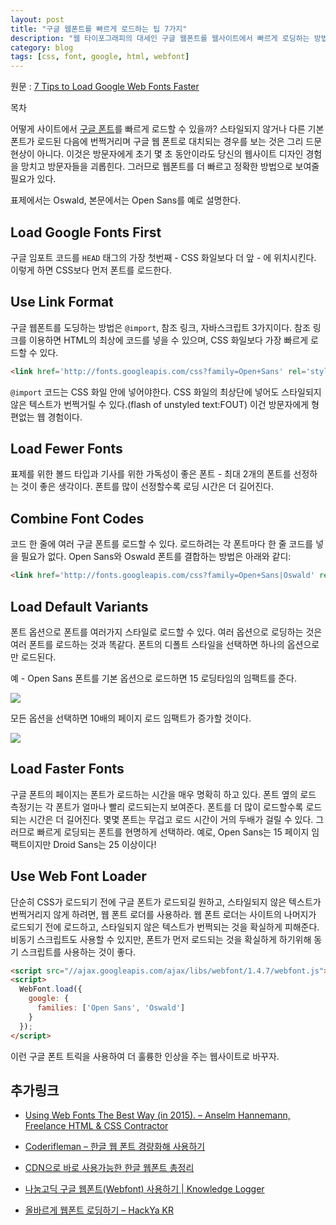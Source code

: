 ```yaml
---
layout: post
title: "구글 웹폰트를 빠르게 로드하는 팁 7가지"
description: "웹 타이포그래피의 대세인 구글 웹폰트를 웹사이트에서 빠르게 로딩하는 방법"
category: blog
tags: [css, font, google, html, webfont]
---
```


원문 : [7 Tips to Load Google Web Fonts Faster][1]

<div id="toc"><p class="toc_title">목차</p></div>

어떻게 사이트에서 [구글 폰트][2]를 빠르게 로드할 수 있을까? 스타일되지 않거나 다른 기본 폰트가 로드된 다음에 번쩍거리며 구글 웹 폰트로 대치되는 경우를 보는 것은 그리 드문 현상이 아니다. 이것은 방문자에게 초기 몇 초 동안이라도 당신의 웹사이트 디자인 경험을 망치고 방문자들을 괴롭힌다. 그러므로 웹폰트를 더 빠르고 정확한 방법으로 보여줄 필요가 있다.

표제에서는 Oswald, 본문에서는 Open Sans를 예로 설명한다.

## Load Google Fonts First

구글 임포트 코드를 `HEAD` 태그의 가장 첫번째 - CSS 화일보다 더 앞 - 에 위치시킨다. 이렇게 하면 CSS보다 먼저 폰트를 로드한다.

## Use Link Format

구글 웹폰트를 도딩하는 방법은 `@import`, 참조 링크, 자바스크립트 3가지이다. 참조 링크를 이용하면 HTML의 최상에 코드를 넣을 수 있으며, CSS 화일보다 가장 빠르게 로드할 수 있다.

```html
<link href='http://fonts.googleapis.com/css?family=Open+Sans' rel='stylesheet' type='text/css'>
```

`@import` 코드는 CSS 화일 안에 넣어야한다. CSS 화일의 최상단에 넣어도 스타일되지 않은 텍스트가 번쩍거릴 수 있다.(flash of unstyled text:FOUT) 이건 방문자에게 형편없는 웹 경험이다.

## Load Fewer Fonts

표제를 위한 볼드 타입과 기사를 위한 가독성이 좋은 폰트 - 최대 2개의 폰트를 선정하는 것이 좋은 생각이다. 폰트를 많이 선정할수록 로딩 시간은 더 길어진다.

## Combine Font Codes

코드 한 줄에 여러 구글 폰트를 로드할 수 있다. 로드하려는 각 폰트마다 한 줄 코드를 넣을 필요가 없다. Open Sans와 Oswald 폰트를 결합하는 방법은 아래와 같디:

```html
<link href='http://fonts.googleapis.com/css?family=Open+Sans|Oswald' rel='stylesheet' type='text/css'>
```

## Load Default Variants

폰트 옵션으로 폰트를 여러가지 스타일로 로드할 수 있다. 여러 옵션으로 로딩하는 것은 여러 폰트를 로드하는 것과 똑같다. 폰트의 디폴트 스타일을 선택하면 하나의 옵션으로만 로드된다.

예 - Open Sans 폰트를 기본 옵션으로 로드하면 15 로딩타임의 임팩트를 준다.

![][3]

모든 옵션을 선택하면 10배의 페이지 로드 임팩트가 증가할 것이다.

![][4]

## Load Faster Fonts

구글 폰트의 페이지는 폰트가 로드하는 시간을 매우 명확히 하고 있다. 폰트 옆의 로드 측정기는 각 폰트가 얼마나 빨리 로드되는지 보여준다. 폰트를 더 많이 로드할수록 로드되는 시간은 더 길어진다. 몇몇 폰트는 무겁고 로드 시간이 거의 두배가 걸릴 수 있다. 그러므로 빠르게 로딩되는 폰트를 현명하게 선택하라. 예로, Open Sans는 15 페이지 임팩트이지만 Droid Sans는 25 이상이다!

## Use Web Font Loader

단순히 CSS가 로드되기 전에 구글 폰트가 로드되길 원하고, 스타일되지 않은 텍스트가 번쩍거리지 않게 하려면, 웹 폰트 로더를 사용하라. 웹 폰트 로더는 사이트의 나머지가 로드되기 전에 로드하고, 스타일되지 않은 텍스트가 번쩍되는 것을 확실하게 피해준다. 비동기 스크립트도 사용할 수 있지만, 폰트가 먼저 로드되는 것을 확실하게 하기위해 동기 스크립트를 사용하는 것이 좋다.

```html
<script src="//ajax.googleapis.com/ajax/libs/webfont/1.4.7/webfont.js"></script>
<script>
  WebFont.load({
    google: {
      families: ['Open Sans', 'Oswald']
    }
  });
</script>
```

이런 구글 폰트 트릭을 사용하여 더 훌륭한 인상을 주는 웹사이트로 바꾸자.

## 추가링크

* [Using Web Fonts The Best Way (in 2015). – Anselm Hannemann, Freelance HTML & CSS Contractor](https://helloanselm.com/2015/using-webfonts-in-2015/?ref=webdesignernews.com)
* [Coderifleman – 한글 웹 폰트 경량화해 사용하기](http://blog.coderifleman.com/post/111825720099/%ED%95%9C%EA%B8%80-%EC%9B%B9-%ED%8F%B0%ED%8A%B8-%EA%B2%BD%EB%9F%89%ED%99%94%ED%95%B4-%EC%82%AC%EC%9A%A9%ED%95%98%EA%B8%B0)
* [CDN으로 바로 사용가능한 한글 웹폰트 총정리](http://ludens.kr/entry/cdn-korean-web-font)
* [나눔고딕 구글 웹폰트(Webfont) 사용하기 | Knowledge Logger](http://www.letmecompile.com/%EB%82%98%EB%88%94%EA%B3%A0%EB%94%95-%EA%B5%AC%EA%B8%80-%EC%9B%B9%ED%8F%B0%ED%8A%B8webfont-%EC%82%AC%EC%9A%A9%ED%95%98%EA%B8%B0/)
* [올바르게 웹폰트 로딩하기 – HackYa KR](http://hackya.com/kr/%EC%98%AC%EB%B0%94%EB%A5%B4%EA%B2%8C-%EC%9B%B9%ED%8F%B0%ED%8A%B8-%EB%A1%9C%EB%94%A9%ED%95%98%EA%B8%B0/)

   [1]: http://www.quickonlinetips.com/archives/2013/10/load-google-web-fonts-faster/
   [2]: http://www.google.com/fonts
   [3]: http://www.quickonlinetips.com/archives/wp-content/uploads/single-font.png
   [4]: http://www.quickonlinetips.com/archives/wp-content/uploads/all-fonts.png
  
